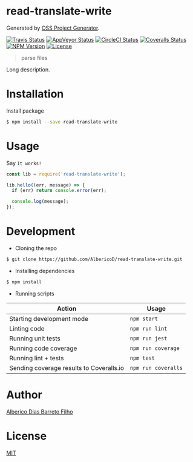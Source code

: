 # read-translate-write

Generated by [OSS Project Generator](http://bit.ly/generator-oss-project).

[![Travis Status][travis-badge]][travis-url]
[![AppVeyor Status][appveyor-badge]][appveyor-url]
[![CircleCI Status][circleci-badge]][circleci-url]
[![Coveralls Status][coveralls-badge]][coveralls-url]
[![NPM Version][npm-badge]][npm-url]
[![License][license-badge]][license-url]

> parse files

Long description.

# Installation

Install package

```bash
$ npm install --save read-translate-write
```

# Usage

Say `It works!`

```js
const lib = require('read-translate-write');

lib.hello((err, message) => {
  if (err) return console.error(err);

  console.log(message);
});
```

# Development

* Cloning the repo

```bash
$ git clone https://github.com/AlbericoD/read-translate-write.git
```

* Installing dependencies

```bash
$ npm install
```

* Running scripts

| Action                                   | Usage               |
| ---------------------------------------- | ------------------- |
| Starting development mode                | `npm start`         |
| Linting code                             | `npm run lint`      |
| Running unit tests                       | `npm run jest`      |
| Running code coverage                    | `npm run coverage`  |
| Running lint + tests                     | `npm test`          |
| Sending coverage results to Coveralls.io | `npm run coveralls` |

# Author

[Alberico Dias Barreto Filho](https://twitter.com/AlbericoD)

# License

[MIT](https://github.com/AlbericoD/read-translate-write/blob/master/LICENSE)

[travis-badge]: https://travis-ci.org/AlbericoD/read-translate-write.svg?branch=master
[travis-url]: https://travis-ci.org/AlbericoD/read-translate-write

[appveyor-badge]: https://ci.appveyor.com/api/projects/status/github/AlbericoD/read-translate-write?branch=master&svg=true
[appveyor-url]: https://ci.appveyor.com/project/AlbericoD/read-translate-write

[circleci-badge]: https://circleci.com/gh/AlbericoD/read-translate-write/tree/master.svg?style=shield
[circleci-url]: https://circleci.com/gh/AlbericoD/read-translate-write

[coveralls-badge]: https://coveralls.io/repos/github/AlbericoD/read-translate-write/badge.svg?branch=master
[coveralls-url]: https://coveralls.io/github/AlbericoD/read-translate-write?branch=master

[npm-badge]: https://img.shields.io/npm/v/read-translate-write.svg
[npm-url]: https://www.npmjs.com/package/read-translate-write

[license-badge]: https://img.shields.io/github/license/AlbericoD/read-translate-write.svg
[license-url]: https://opensource.org/licenses/MIT
